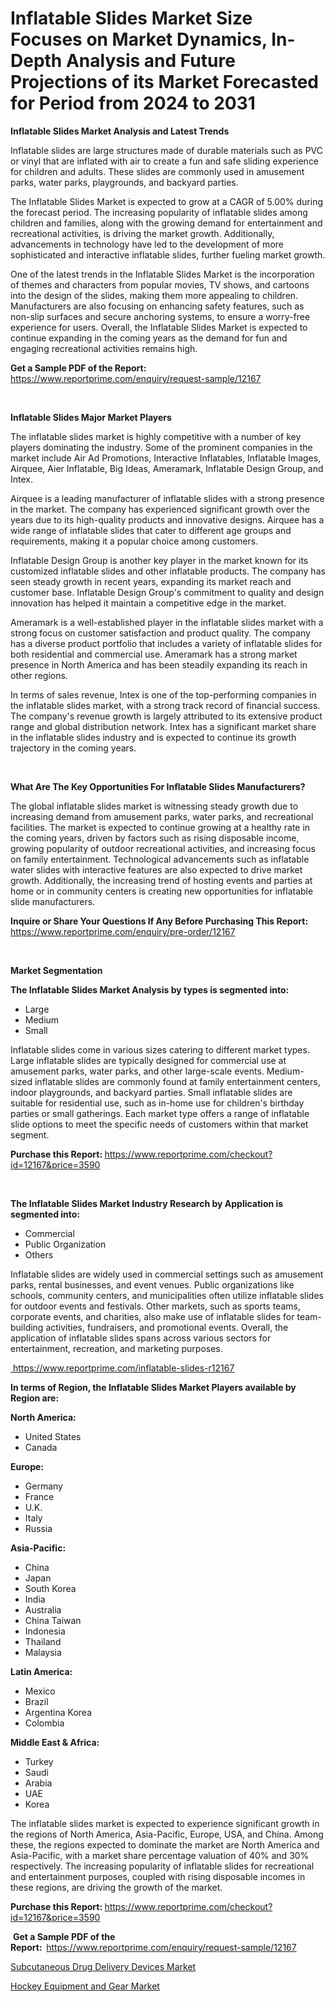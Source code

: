 <p><h1>Inflatable Slides Market Size Focuses on Market Dynamics, In-Depth Analysis and Future Projections of its Market Forecasted for Period from 2024 to 2031</h1></p><p><strong>Inflatable Slides Market Analysis and Latest Trends</strong></p>
<p><p>Inflatable slides are large structures made of durable materials such as PVC or vinyl that are inflated with air to create a fun and safe sliding experience for children and adults. These slides are commonly used in amusement parks, water parks, playgrounds, and backyard parties.</p><p>The Inflatable Slides Market is expected to grow at a CAGR of 5.00% during the forecast period. The increasing popularity of inflatable slides among children and families, along with the growing demand for entertainment and recreational activities, is driving the market growth. Additionally, advancements in technology have led to the development of more sophisticated and interactive inflatable slides, further fueling market growth.</p><p>One of the latest trends in the Inflatable Slides Market is the incorporation of themes and characters from popular movies, TV shows, and cartoons into the design of the slides, making them more appealing to children. Manufacturers are also focusing on enhancing safety features, such as non-slip surfaces and secure anchoring systems, to ensure a worry-free experience for users. Overall, the Inflatable Slides Market is expected to continue expanding in the coming years as the demand for fun and engaging recreational activities remains high.</p></p>
<p><strong>Get a Sample PDF of the Report:&nbsp;</strong> <a href="https://www.reportprime.com/enquiry/request-sample/12167">https://www.reportprime.com/enquiry/request-sample/12167</a></p>
<p>&nbsp;</p>
<p><strong>Inflatable Slides Major Market Players</strong></p>
<p><p>The inflatable slides market is highly competitive with a number of key players dominating the industry. Some of the prominent companies in the market include Air Ad Promotions, Interactive Inflatables, Inflatable Images, Airquee, Aier Inflatable, Big Ideas, Ameramark, Inflatable Design Group, and Intex.</p><p>Airquee is a leading manufacturer of inflatable slides with a strong presence in the market. The company has experienced significant growth over the years due to its high-quality products and innovative designs. Airquee has a wide range of inflatable slides that cater to different age groups and requirements, making it a popular choice among customers.</p><p>Inflatable Design Group is another key player in the market known for its customized inflatable slides and other inflatable products. The company has seen steady growth in recent years, expanding its market reach and customer base. Inflatable Design Group's commitment to quality and design innovation has helped it maintain a competitive edge in the market.</p><p>Ameramark is a well-established player in the inflatable slides market with a strong focus on customer satisfaction and product quality. The company has a diverse product portfolio that includes a variety of inflatable slides for both residential and commercial use. Ameramark has a strong market presence in North America and has been steadily expanding its reach in other regions.</p><p>In terms of sales revenue, Intex is one of the top-performing companies in the inflatable slides market, with a strong track record of financial success. The company's revenue growth is largely attributed to its extensive product range and global distribution network. Intex has a significant market share in the inflatable slides industry and is expected to continue its growth trajectory in the coming years.</p></p>
<p>&nbsp;</p>
<p><strong>What Are The Key Opportunities For Inflatable Slides Manufacturers?</strong></p>
<p><p>The global inflatable slides market is witnessing steady growth due to increasing demand from amusement parks, water parks, and recreational facilities. The market is expected to continue growing at a healthy rate in the coming years, driven by factors such as rising disposable income, growing popularity of outdoor recreational activities, and increasing focus on family entertainment. Technological advancements such as inflatable water slides with interactive features are also expected to drive market growth. Additionally, the increasing trend of hosting events and parties at home or in community centers is creating new opportunities for inflatable slide manufacturers.</p></p>
<p><strong>Inquire or Share Your Questions If Any Before Purchasing This Report:</strong> <a href="https://www.reportprime.com/enquiry/pre-order/12167">https://www.reportprime.com/enquiry/pre-order/12167</a></p>
<p>&nbsp;</p>
<p><strong>Market Segmentation</strong></p>
<p><strong>The Inflatable Slides Market Analysis by types is segmented into:</strong></p>
<p><ul><li>Large</li><li>Medium</li><li>Small</li></ul></p>
<p><p>Inflatable slides come in various sizes catering to different market types. Large inflatable slides are typically designed for commercial use at amusement parks, water parks, and other large-scale events. Medium-sized inflatable slides are commonly found at family entertainment centers, indoor playgrounds, and backyard parties. Small inflatable slides are suitable for residential use, such as in-home use for children's birthday parties or small gatherings. Each market type offers a range of inflatable slide options to meet the specific needs of customers within that market segment.</p></p>
<p><strong>Purchase this Report:&nbsp;</strong><a href="https://www.reportprime.com/checkout?id=12167&price=3590">https://www.reportprime.com/checkout?id=12167&price=3590</a></p>
<p>&nbsp;</p>
<p><strong>The Inflatable Slides Market Industry Research by Application is segmented into:</strong></p>
<p><ul><li>Commercial</li><li>Public Organization</li><li>Others</li></ul></p>
<p><p>Inflatable slides are widely used in commercial settings such as amusement parks, rental businesses, and event venues. Public organizations like schools, community centers, and municipalities often utilize inflatable slides for outdoor events and festivals. Other markets, such as sports teams, corporate events, and charities, also make use of inflatable slides for team-building activities, fundraisers, and promotional events. Overall, the application of inflatable slides spans across various sectors for entertainment, recreation, and marketing purposes.</p></p>
<p><a href="https://www.reportprime.com/inflatable-slides-r12167">&nbsp;https://www.reportprime.com/inflatable-slides-r12167</a></p>
<p><strong>In terms of Region, the Inflatable Slides Market Players available by Region are:</strong></p>
<p>
    <p> <strong> North America: </strong>
        <ul>
            <li>United States</li>
            <li>Canada</li>
        </ul>
        </p> 
    <p> <strong> Europe: </strong>
        <ul>
            <li>Germany</li>
            <li>France</li>
            <li>U.K.</li>
            <li>Italy</li>
            <li>Russia</li>
        </ul>
        </p> 
    <p> <strong> Asia-Pacific: </strong>
        <ul>
            <li>China</li>
            <li>Japan</li>
            <li>South Korea</li>
            <li>India</li>
            <li>Australia</li>
            <li>China Taiwan</li>
            <li>Indonesia</li>
            <li>Thailand</li>
            <li>Malaysia</li>
        </ul>
        </p> 
    <p> <strong> Latin America: </strong>
        <ul>
            <li>Mexico</li>
            <li>Brazil</li>
            <li>Argentina Korea</li>
            <li>Colombia</li>
        </ul>
        </p> 
    <p> <strong> Middle East & Africa: </strong>
        <ul>
            <li>Turkey</li>
            <li>Saudi</li>
            <li>Arabia</li>
            <li>UAE</li>
            <li>Korea</li>
        </ul>
    </p>
    </p>
<p><p>The inflatable slides market is expected to experience significant growth in the regions of North America, Asia-Pacific, Europe, USA, and China. Among these, the regions expected to dominate the market are North America and Asia-Pacific, with a market share percentage valuation of 40% and 30% respectively. The increasing popularity of inflatable slides for recreational and entertainment purposes, coupled with rising disposable incomes in these regions, are driving the growth of the market.</p></p>
<p><strong>Purchase this Report: </strong><a href="https://www.reportprime.com/checkout?id=12167&price=3590">https://www.reportprime.com/checkout?id=12167&price=3590</a></p>
<p>&nbsp;<strong>Get a Sample PDF of the Report:&nbsp;&nbsp;</strong><a href="https://www.reportprime.com/enquiry/request-sample/12167">https://www.reportprime.com/enquiry/request-sample/12167</a></p>
<p><strong></strong></p>
<p><p><a href="https://medium.com/@susiegibson34/subcutaneous-drug-delivery-devices-market-forecasts-market-trends-and-impact-analysis-2024-2c6a9dd01e1e">Subcutaneous Drug Delivery Devices Market</a></p><p><a href="https://github.com/troySchroederhs/Market-Research-Report-List-1/blob/main/hockey-equipment-and-gear-market.md">Hockey Equipment and Gear Market</a></p></p>